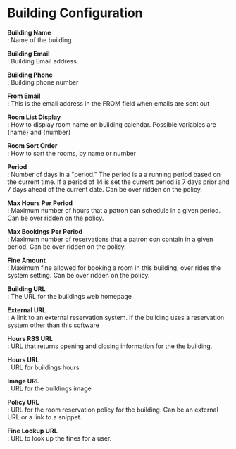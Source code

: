 Building Configuration
======================

**Building Name**  
: Name of the building

**Building Email**  
: Building Email address. 

**Building Phone**  
: Building phone number

**From Email**  
: This is the email address in the FROM field when emails are sent out

**Room List Display**  
: How to display room name on building calendar. Possible variables are {name} and {number}

**Room Sort Order**  
: How to sort the rooms, by name or number

**Period**  
: Number of days in a "period."  The period is a a running period based on the current time. If a period of 14 is set the current period is 7 days prior and 7 days ahead of the current date.  Can be over ridden on the policy. 

**Max Hours Per Period**  
: Maximum number of hours that a patron can schedule in a given period. Can be over ridden on the policy.

**Max Bookings Per Period**  
: Maximum number of reservations that a patron con contain in a given period. Can be over ridden on the policy.

**Fine Amount**  
: Maximum fine allowed for booking a room in this building, over rides the system setting. Can be over ridden on the policy.

**Building URL**  
: The URL for the buildings web homepage

**External URL**  
: A link to an external reservation system. If the building uses a reservation system other than this software

**Hours RSS URL**  
: URL that returns opening and closing information for the the building. 

**Hours URL**  
: URL for buildings hours 

**Image URL**  
: URL for the buildings image

**Policy URL**  
: URL for the room reservation policy for the building. Can be an external URL or a link to a snippet.

**Fine Lookup URL**  
: URL to look up the fines for a user. 